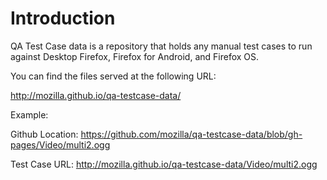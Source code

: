 ﻿Introduction
============

QA Test Case data is a repository that holds any manual test cases to run
against Desktop Firefox, Firefox for Android, and Firefox OS.

You can find the files served at the following URL:

http://mozilla.github.io/qa-testcase-data/<relative path to test case>

Example:

Github Location: https://github.com/mozilla/qa-testcase-data/blob/gh-pages/Video/multi2.ogg

Test Case URL: http://mozilla.github.io/qa-testcase-data/Video/multi2.ogg
